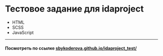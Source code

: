 # Тестовое задание для idaproject
* HTML
* SCSS
* JavaScript

<hr>
  
#### Посмотреть по ссылке <a href="sbykoderova.github.io/idaproject_test/">sbykoderova.github.io/idaproject_test/</a>
